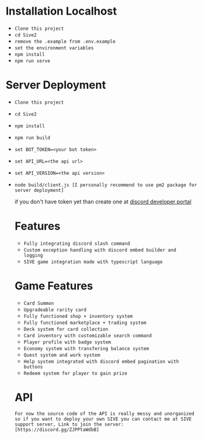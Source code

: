 # Installation Localhost
- `Clone this project`
- `cd Sive2`
- `remove the .example from .env.example`
- `set the environment variables`
- `npm install`
- `npm run serve`

# Server Deployment
- `Clone this project`
- `cd Sive2`
- `npm install`
- `npm run build`
- `set BOT_TOKEN=<your bot token>`
- `set API_URL=<the api url>`
- `set API_VERSION=<the api version>`
- `node build/client.js [I personally recommend to use pm2 package for server deployment]`

  if you don't have token yet than create one at [discord developer portal](https://discord.com/developers/)

  # Features
  - `Fully integrating discord slash command`
  - `Custom exception handling with discord embed builder and logging`
  - `SIVE game integration made with typescript language`
  
  # Game Features
  - `Card Summon`
  - `Upgradeable rarity card`
  - `Fully functioned shop + inventory system`
  - `Fully functioned marketplace + trading system`
  - `Deck system for card collection`
  - `Card inventory with customizable search command`
  - `Player profile with badge system`
  - `Economy system with transfering balance system`
  - `Quest system and work system`
  - `Help system integrated with discord embed pagination with buttons`
  - `Redeem system for player to gain prize`

  # API 
  `For now the source code of the API is really messy and unorganized so if you want to deploy your own SIVE you can contact me at SIVE support server, Link to join the server: [https://discord.gg/ZJPPtaWdbB]`